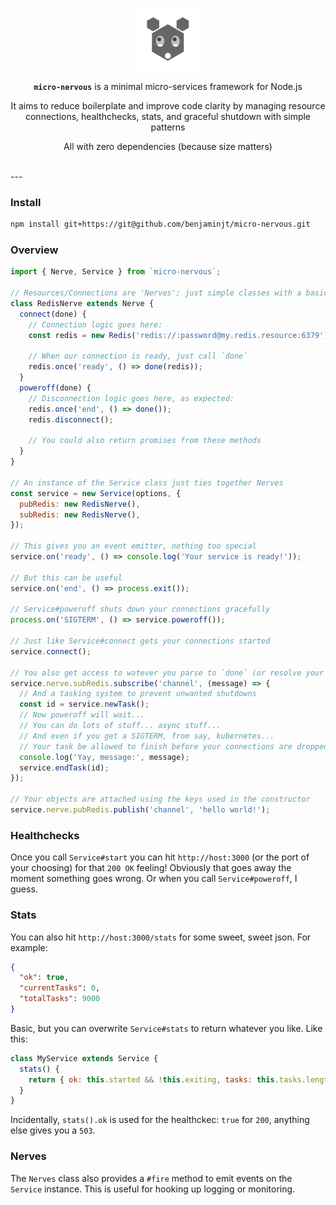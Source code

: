 <p align="center">
  <img
    alt="Media Events Logo"
    src="https://raw.githubusercontent.com/benjaminjt/micro-nervous/master/logo/logo.png"
    width="100px"
  />
</p>
<p align="center">
<strong><code>micro-nervous</code></strong> is a minimal micro-services framework for Node.js
</p>
<p align="center">
It aims to reduce boilerplate and improve code clarity by managing resource connections, healthchecks, stats, and graceful shutdown with simple patterns
</p>
<p align="center">
All with zero dependencies (because size matters)
</p>

</br>
---
</br>

### Install

```bash
npm install git+https://git@github.com/benjaminjt/micro-nervous.git
```

### Overview

```js
import { Nerve, Service } from `micro-nervous`;

// Resources/Connections are 'Nerves'; just simple classes with a basic interface
class RedisNerve extends Nerve {
  connect(done) {
    // Connection logic goes here:
    const redis = new Redis('redis://:password@my.redis.resource:6379');

    // When our connection is ready, just call `done`
    redis.once('ready', () => done(redis));
  }
  poweroff(done) {
    // Disconnection logic goes here, as expected:
    redis.once('end', () => done());
    redis.disconnect();

    // You could also return promises from these methods
  }
}

// An instance of the Service class just ties together Nerves
const service = new Service(options, { 
  pubRedis: new RedisNerve(),
  subRedis: new RedisNerve(),
});

// This gives you an event emitter, nothing too special
service.on('ready', () => console.log('Your service is ready!'));

// But this can be useful
service.on('end', () => process.exit());

// Service#poweroff shuts down your connections gracefully
process.on('SIGTERM', () => service.poweroff());

// Just like Service#connect gets your connections started
service.connect();

// You also get access to watever you parse to `done` (or resolve your promise with)
service.nerve.subRedis.subscribe('channel', (message) => {
  // And a tasking system to prevent unwanted shutdowns
  const id = service.newTask();
  // Now poweroff will wait...
  // You can do lots of stuff... async stuff...
  // And even if you get a SIGTERM, from say, kubernetes...
  // Your task be allowed to finish before your connections are dropped!
  console.log('Yay, message:', message);
  service.endTask(id);
});

// Your objects are attached using the keys used in the constructor
service.nerve.pubRedis.publish('channel', 'hello world!');
```

### Healthchecks
Once you call `Service#start` you can hit `http://host:3000` (or the port of your choosing) for that `200 OK` feeling!
Obviously that goes away the moment something goes wrong. Or when you call `Service#poweroff`, I guess.

### Stats
You can also hit `http://host:3000/stats` for some sweet, sweet json. For example:

```json
{
  "ok": true,
  "currentTasks": 0,
  "totalTasks": 9000
}
```

Basic, but you can overwrite `Service#stats` to return whatever you like. Like this:

```js
class MyService extends Service {
  stats() {
    return { ok: this.started && !this.exiting, tasks: this.tasks.length, answer: 42 };
  }
}
```

Incidentally, `stats().ok` is used for the healthckec: `true` for `200`, anything else gives you a `503`.

### Nerves

The `Nerves` class also provides a `#fire` method to emit events on the `Service` instance. This is useful for hooking up logging or monitoring.
